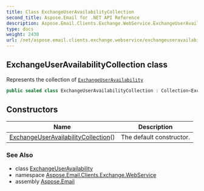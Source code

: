 ```yaml
---
title: Class ExchangeUserAvailabilityCollection
second_title: Aspose.Email for .NET API Reference
description: Aspose.Email.Clients.Exchange.WebService.ExchangeUserAvailabilityCollection class. Represents the collection of ExchangeUserAvailability
type: docs
weight: 2430
url: /net/aspose.email.clients.exchange.webservice/exchangeuseravailabilitycollection/
---
```

## ExchangeUserAvailabilityCollection class

Represents the collection of [`ExchangeUserAvailability`](../exchangeuseravailability/)

```csharp
public sealed class ExchangeUserAvailabilityCollection : Collection<ExchangeUserAvailability>
```

## Constructors

| Name | Description |
| --- | --- |
| [ExchangeUserAvailabilityCollection](exchangeuseravailabilitycollection/)() | The default constructor. |

### See Also

* class [ExchangeUserAvailability](../exchangeuseravailability/)
* namespace [Aspose.Email.Clients.Exchange.WebService](../../aspose.email.clients.exchange.webservice/)
* assembly [Aspose.Email](../../)


